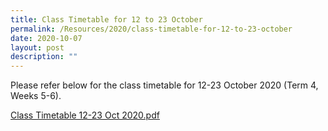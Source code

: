 ```yaml
---
title: Class Timetable for 12 to 23 October
permalink: /Resources/2020/class-timetable-for-12-to-23-october
date: 2020-10-07
layout: post
description: ""
---
```

Please refer below for the class timetable for 12-23 October 2020 (Term 4, Weeks 5-6).  
  
[Class Timetable 12-23 Oct 2020.pdf](/files/Class%20Timetable%2012-23%20Oct%202020.pdf)